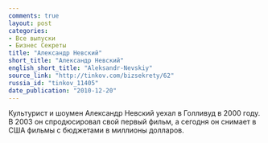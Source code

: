 ```yaml
---
comments: true
layout: post
categories:
- Все выпуски
- Бизнес Секреты
title: "Александр Невский"
short_title: "Александр Невский"
english_short_title: "Aleksandr-Nevskiy"
source_link: "http://tinkov.com/bizsekrety/62"
russia_id: "tinkov_11405"
date_publication: "2010-12-20"
---
```

Культурист и шоумен Александр Невский уехал в Голливуд в 2000 году. В 2003 он спродюсировал свой первый фильм, а сегодня он снимает в США фильмы с бюджетами в миллионы долларов.
